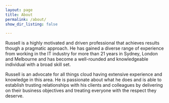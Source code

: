 ```yaml
---
layout: page
title: About
permalink: /about/
show_dir_listing: false

---
```


Russell is a highly motivated and driven professional that achieves results though a pragmatic approach. He has gained a diverse range of experience from working in the IT industry for more than 21 years in Sydney, London and Melbourne and has become a well-rounded and knowledgeable individual with a broad skill set.

Russell is an advocate for all things cloud having extensive experience and knowledge in this area. He is passionate about what he does and is able to establish trusting relationships with his clients and colleagues by delivering on their business objectives and treating everyone with the respect they deserve.

